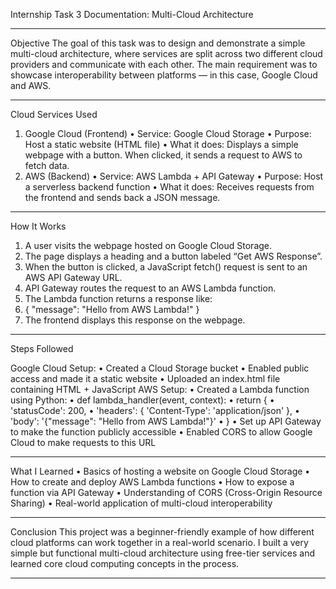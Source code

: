 Internship Task 3 Documentation: Multi-Cloud Architecture

________________________________________

Objective
The goal of this task was to design and demonstrate a simple multi-cloud architecture, where services are split across two different cloud providers and communicate with each other. The main requirement was to showcase interoperability between platforms — in this case, Google Cloud and AWS.

________________________________________
Cloud Services Used

1. Google Cloud (Frontend)
•	Service: Google Cloud Storage
•	Purpose: Host a static website (HTML file)
•	What it does: Displays a simple webpage with a button. When clicked, it sends a request to AWS to fetch data.
2. AWS (Backend)
•	Service: AWS Lambda + API Gateway
•	Purpose: Host a serverless backend function
•	What it does: Receives requests from the frontend and sends back a JSON message.

________________________________________

How It Works
1.	A user visits the webpage hosted on Google Cloud Storage.
2.	The page displays a heading and a button labeled “Get AWS Response”.
3.	When the button is clicked, a JavaScript fetch() request is sent to an AWS API Gateway URL.
4.	API Gateway routes the request to an AWS Lambda function.
5.	The Lambda function returns a response like:
6.	{ "message": "Hello from AWS Lambda!" }
7.	The frontend displays this response on the webpage.

________________________________________ 

Steps Followed

Google Cloud Setup:
•	Created a Cloud Storage bucket
•	Enabled public access and made it a static website
•	Uploaded an index.html file containing HTML + JavaScript
AWS Setup:
•	Created a Lambda function using Python:
•	def lambda_handler(event, context):
•	    return {
•	        'statusCode': 200,
•	        'headers': { 'Content-Type': 'application/json' },
•	        'body': '{"message": "Hello from AWS Lambda!"}'
•	    }
•	Set up API Gateway to make the function publicly accessible
•	Enabled CORS to allow Google Cloud to make requests to this URL

________________________________________

What I Learned
•	Basics of hosting a website on Google Cloud Storage
•	How to create and deploy AWS Lambda functions
•	How to expose a function via API Gateway
•	Understanding of CORS (Cross-Origin Resource Sharing)
•	Real-world application of multi-cloud interoperability

________________________________________

Conclusion
This project was a beginner-friendly example of how different cloud platforms can work together in a real-world scenario. I built a very simple but functional multi-cloud architecture using free-tier services and learned core cloud computing concepts in the process.

________________________________________
